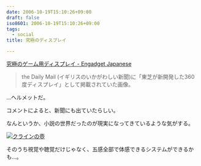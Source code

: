 ```yaml
---
date: 2006-10-19T15:10:26+09:00
draft: false
iso8601: 2006-10-19T15:10:26+09:00
tags:
  - social
title: 究極のディスプレイ

---
```


<div class="entry-body">
  <p><a title="究極のゲーム用ディスプレイ - Engadget Japanese" href="http://japanese.engadget.com/2006/10/18/helmet-hmd-wtf/">究極のゲーム用ディスプレイ - Engadget Japanese</a></p>

  <blockquote>the Daily Mail (イギリスのいかがわしい新聞)に「東芝が新開発した360度ディスプレイ」として掲載されていた画像。</blockquote>

  <p>…ヘルメットだ。</p>

  <p>コメントによると、新聞にも出ていたらしい。</p>

  <p>なんというか、小説の世界だったのが現実になってきているような気がする。</p>

  <p><a href="http://www.amazon.co.jp/exec/obidos/ASIN/4062750171/nqounet-22/ref=nosim/" name="amazletlink" id="amazletlink"><img src="http://images-jp.amazon.com/images/P/4062750171.09.MZZZZZZZ.jpg" alt="クラインの壺" style="border: none;" /></a></p>

  <p>そのうち視覚や聴覚だけじゃなく、五感全部で体感できるシステムができるかも…。</p>
</div>
